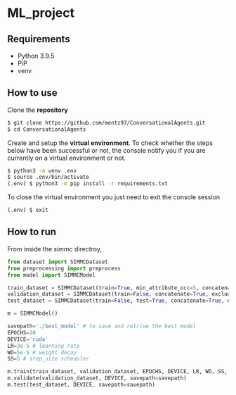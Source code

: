 # ML_project
## Requirements
- Python 3.9.5
- PiP
- venv
## How to use

Clone the **repository**

```bash
$ git clone https://github.com/mentz97/ConversationalAgents.git
$ cd ConversationalAgents
```

Create and setup the **virtual environment**. To check whether the steps below have been successful or not, the console notify you if you are currently on a virtual environment or not.

```bash
$ python3 -m venv .env
$ source .env/bin/activate
(.env) $ python3 -m pip install -r requirements.txt
```

To close the virtual environment you just need to exit the console session
```bash
(.env) $ exit
```

## How to run

From inside the _simmc_ directroy,

```python
from dataset import SIMMCDataset
from preprocessing import preprocess
from model import SIMMCModel

train_dataset = SIMMCDataset(train=True, min_attribute_occ=5, concatenate=True, preprocess=preprocess)
validation_dataset = SIMMCDataset(train=False, concatenate=True, exclude_attributes=train_dataset.excluded_attributes, preprocess=preprocess)
test_dataset = SIMMCDataset(train=False, test=True, concatenate=True, exclude_attributes=train_dataset.excluded_attributes, preprocess=preprocess)

m = SIMMCModel()

savepath='./best_model' # to save and retrive the best model
EPOCHS=20
DEVICE='cuda'
LR=3e-5 # learning rate
WD=5e-5 # weight decay
SS=5 # step_size scheduler

m.train(train_dataset, validation_dataset, EPOCHS, DEVICE, LR, WD, SS, savepath=savepath)
m.validate(validation_dataset, DEVICE, savepath=savepath)
m.test(test_dataset, DEVICE, savepath=savepath)
